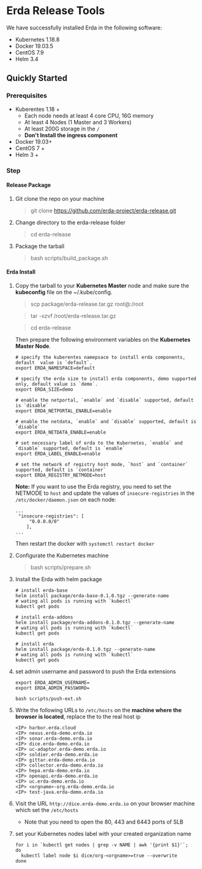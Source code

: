 # Erda Release Tools

We have successfully installed Erda in the following software:

- Kubernetes 1.18.8
- Docker 19.03.5
- CentOS 7.9
- Helm 3.4



## Quickly Started

### Prerequisites

- Kuberentes 1.18 +
  - Each node needs at least 4 core CPU, 16G memory
  - At least 4 Nodes (1 Master and 3 Workers)
  - At least 200G storage in the `/`
  - **Don't Install the ingress component**
- Docker 19.03+
- CentOS 7 +
- Helm 3 +



### Step

#### Release Package

1. Git clone the repo on your machine

   > git clone https://github.com/erda-project/erda-release.git


2. Change directory to the erda-release folder

   > cd erda-release


3. Package the tarball

   > bash scripts/build_package.sh



#### Erda Install

1. Copy the tarball to your  **Kubernetes Master** node and make sure the **kubeconfig** file on the ~/.kube/config.

   > scp package/erda-release.tar.gz root@<hostip>:/root

   >  tar -xzvf /root/erda-release.tar.gz

   >  cd erda-release

   

    Then prepare the following environment variables on the **Kubernetes Master Node**.

   ```shell
   # specify the kuberentes namepsace to install erda components, default  value is `default`.
   export ERDA_NAMESPACE=default
   
   # specify the erda size to install erda components, demo supported only, default value is `demo`.
   export ERDA_SIZE=demo
   
   # enable the netportal, `enable` and `disable` supported, default is `disable`
   export ERDA_NETPORTAL_ENABLE=enable
   
   # enable the netdata, `enable` and `disable` supported, default is `disable`
   export ERDA_NETDATA_ENABLE=enable
   
   # set necessary label of erda to the Kubernetes, `enable` and `disable` supported, default is `enable`
   export ERDA_LABEL_ENABLE=enable
   
   # set the network of registry host mode, `host` and `container` supported, default is `container`
   export ERDA_REGISTRY_NETMODE=host
   ```

   

   **Note:** If you want to use the Erda registry, you need to set the NETMODE to `host` and update the values of  `insecure-registries` in the `/etc/docker/daemon.json` on each node: 

   ```shell
   ...
   	"insecure-registries": [
        "0.0.0.0/0"
       ],
   ...
   ```

   Then restart the docker with `systemctl restart docker`

   

2. Configurate the Kubernetes machine

   > bash scripts/prepare.sh

   
   
3. Install the Erda with helm package

   ```shell
   # install erda-base
   helm install package/erda-base-0.1.0.tgz --generate-name
   # wating all pods is running with `kubectl`
   kubectl get pods
   
   # install erda-addons
   helm install package/erda-addons-0.1.0.tgz --generate-name
   # wating all pods is running with `kubectl`
   kubectl get pods
   
   # install erda
   helm install package/erda-0.1.0.tgz --generate-name
   # wating all pods is running with `kubectl`
   kubectl get pods
   ```



4. set admin username and password to push the Erda extensions

   ```shell
   export ERDA_ADMIN_USERNAME=
   export ERDA_ADMIN_PASSWORD=
   
   bash scripts/push-ext.sh
   ```
   
   


5. Write the following URLs to `/etc/hosts` on the **machine where the browser is located**, replace the <IP> to the real host ip
   ```
   <IP> harbor.erda.cloud
   <IP> nexus.erda-demo.erda.io
   <IP> sonar.erda-demo.erda.io
   <IP> dice.erda-demo.erda.io
   <IP> uc-adaptor.erda-demo.erda.io
   <IP> soldier.erda-demo.erda.io
   <IP> gittar.erda-demo.erda.io
   <IP> collector.erda-demo.erda.io
   <IP> hepa.erda-demo.erda.io
   <IP> openapi.erda-demo.erda.io
   <IP> uc.erda-demo.erda.io
   <IP> <orgname>-org.erda-demo.erda.io
   <IP> test-java.erda-demo.erda.io
   ```




6. Visit the URL `http://dice.erda-demo.erda.io` on your browser machine which set the `/etc/hosts`

   - Note that you need to open the 80, 443 and 6443 ports of SLB

     


7. set your Kubernetes nodes label with your created organization name

    ```shell
    for i in `kubectl get nodes | grep -v NAME | awk '{print $1}'`;
    do
      kubectl label node $i dice/org-<orgname>=true --overwrite
    done
    ```